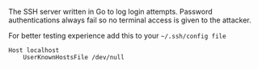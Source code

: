 The SSH server written in Go to log login attempts.
Password authentications always fail so no terminal access is given to the attacker.

For better testing experience add this to your `~/.ssh/config file`

```
Host localhost
    UserKnownHostsFile /dev/null
```
